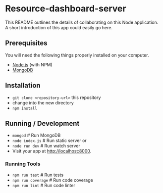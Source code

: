 # Resource-dashboard-server

This README outlines the details of collaborating on this Node application.
A short introduction of this app could easily go here.

## Prerequisites

You will need the following things properly installed on your computer.

* [Node.js](http://nodejs.org/) (with NPM)
* [MongoDB](https://www.mongodb.org/)

## Installation

* `git clone <repository-url>` this repository
* change into the new directory
* `npm install`

## Running / Development

* `mongod` # Run MongoDB
* `node index.js` # Run static server or
* `node run dev` # Run watch server
* Visit your app at [http://localhost:8000](http://localhost:8000).

### Running Tools

* `npm run test` # Run tests
* `npm run coverage` # Run code coverage
* `npm run lint` # Run code linter
